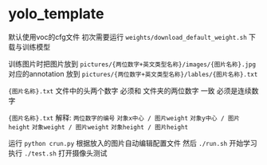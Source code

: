 # yolo_template

默认使用voc的cfg文件
初次需要运行 `weights/download_default_weight.sh` 下载与训练模型

训练图片时把图片放到 `pictures/{两位数字+英文类型名称}/images/{图片名称}.jpg`
对应的annotation 放到 `pictures/{两位数字+英文类型名称}/lables/{图片名称}.txt`

`{图片名称}.txt` 文件中的头两个数字 必须和 文件夹的两位数字 一致 必须是连续数字

`{图片名称}.txt` 解释:
`两位数字的编号` `对象x中心 / 图片weight` `对象y中心 / 图片height` `对象weight / 图片weight`  `对象height / 图片height` 

运行 `python crun.py` 根据放入的图片自动编辑配置文件
然后 `./run.sh` 开始学习
执行 `./test.sh` 打开摄像头测试